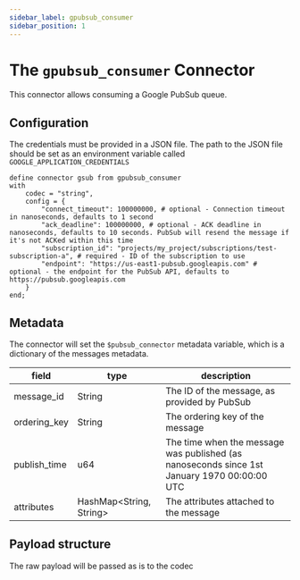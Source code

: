 ```yaml
---
sidebar_label: gpubsub_consumer
sidebar_position: 1
---
```


# The `gpubsub_consumer` Connector

This connector allows consuming a Google PubSub queue.

## Configuration

The credentials must be provided in a JSON file. The path to the JSON file should be set as an environment variable called `GOOGLE_APPLICATION_CREDENTIALS`

```tremor title="config.troy"
define connector gsub from gpubsub_consumer
with
    codec = "string",
    config = {
        "connect_timeout": 100000000, # optional - Connection timeout in nanoseconds, defaults to 1 second 
        "ack_deadline": 100000000, # optional - ACK deadline in nanoseconds, defaults to 10 seconds. PubSub will resend the message if it's not ACKed within this time
        "subscription_id": "projects/my_project/subscriptions/test-subscription-a", # required - ID of the subscription to use
        "endpoint": "https://us-east1-pubsub.googleapis.com" # optional - the endpoint for the PubSub API, defaults to https://pubsub.googleapis.com
    }
end;
```

## Metadata
The connector will set the `$pubsub_connector` metadata variable, which is a dictionary of the messages metadata.

| field        | type                    | description                                                                                 |
|--------------|-------------------------|---------------------------------------------------------------------------------------------|
| message_id   | String                  | The ID of the message, as provided by PubSub                                                |
| ordering_key | String                  | The ordering key of the message                                                             |
| publish_time | u64                     | The time when the message was published (as nanoseconds since 1st January 1970 00:00:00 UTC |
| attributes   | HashMap<String, String> | The attributes attached to the message                                                      |

## Payload structure
The raw payload will be passed as is to the codec